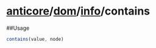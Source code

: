 # [anticore](../../../../../#reference)/[dom](../../#reference)/[info](../#reference)/<a name="reference">contains</a>

##Usage

```js
contains(value, node)
```